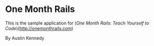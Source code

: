 # One Month Rails

This is the sample application for
(*One Month Rails: Teach Yourself to Code*)(http://onemonthrails.com)

By Austin Kennedy